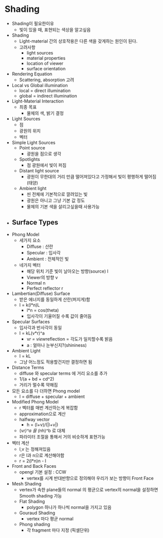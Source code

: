 # Shading
- Shading이 필요한이유
    - 빛이 있을 때, 표현되는 색상을 알고싶음
- Shading
    - Light-material 간의 상호작용은 다른 색을 갖게하는 원인이 된다.
    - 고려사항
        - light sources
        - material properties
        - location of viewer
        - surface orientation
- Rendering Equation
    - Scattering, absorption 고려
- Local vs Global illumination
    - local = direct illumination
    - global = indirect illumination
- Light-Material Interaction 
    - 최종 목표
        - 물체의 색, 밝기 결정
- Light Sources
    - 점
    - 광원의 위치
    - 벡터
- Simple Light Sources
    - Point source
        - 광원을 점으로 생각
    - Spotlights
        - 점 광원에서 빛이 퍼짐
    - Distant light source
        - 광원이 무한대의 거리 만큼 떨어져있다고 가정해서 빛이 평행하게 떨어짐 (태양)
    - Ambient light
        - 씬 전체에 기본적으로 깔려있는 빛
        - 광원은 아니고 그냥 기본 값 정도
        - 물체의 기본 색을 살리고싶을때 사용가능
- Surface Types
    -
- Phong Model
    - 세가지 요소
        - Diffuse : 산란
        - Specular : 입사각
        - Ambient : 전체적인 빛
    - 네가지 벡터
        - 해당 위치 기준 빛이 날아오는 방향(source) I
        - Viewer의 방향 v
        - Normal n
        - Perfect reflector r
- Lambertian(Diffuse) Surface
    - 받은 에너지를 동일하게 산란(퍼지게)함
    - I = k(l*n)L
        - l*n = cos(theta)
        - 입사각이 기울어질 수록 값이 줄어듬
- Specular Surfaces
    - 입사각과 반사각이 동일
    - I = kL(v*r)^a
        - v*r = view*reflection = 각도가 일치할수록 밝음
        - a : 얼마나 눈부신지?(shininess)
- Ambient Light
    - I = kL
    - 그냥 어느정도 적용할건지만 결정하면 됨
- Distance Terms
    - diffuse 와 specular terms 에 거리 요소를 추가
    - 1/(a + bd + cd^2)
    - 거리가 멀수록 약해짐
- 모든 요소를 다 더하면 Phong model
    - I = diffuse + specular + ambient
- Modified Phong Model
    - r 벡터를 매번 계산하는게 복잡함
    - approximation으로 계산
    - halfway vector
        - h = (l+v)/(|l+v|)
    - (v*r)^a 을 (n*h)^b 로 대체
    - 파라미터 조절을 통해서 거의 비슷하게 표현가능
- 벡터 계산
    - l,v 는 정해져있음
    - r은 l과 n으로 계산해야함
    - r = 2(l*n)n - l
- Front and Back Faces
    - opengl 기본 설정 : CCW
        - vertex를 시계 반대반향으로 정의해야 우리가 보는 방향이 Front Face
- Mesh Shading
    - vertex가 속한 plane들의 normal 의 평균으로 vertex의 normal을 설정하면 Smooth shading 가능
    - Flat Shading
        - polygon 하나가 하나씩 normal을 가지고 있음
    - Gouraud Shading
        - vertex 마다 평균 normal
    - Phong shading
        - 각 fragment 마다 지정 (픽셀단위)